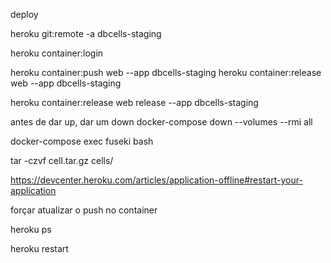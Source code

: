 deploy

heroku git:remote -a dbcells-staging

 

heroku container:login

 
heroku container:push web --app dbcells-staging
heroku container:release web --app dbcells-staging

heroku container:release web release --app dbcells-staging

antes de dar up, dar um down
docker-compose down --volumes --rmi all

docker-compose exec fuseki bash

tar -czvf cell.tar.gz cells/

https://devcenter.heroku.com/articles/application-offline#restart-your-application

forçar atualizar o push no container


heroku ps

heroku restart